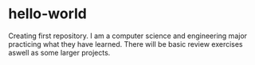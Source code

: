 # hello-world
Creating first repository.
I am a computer science and engineering major practicing what they have learned.
There will be basic review exercises aswell as some larger projects.
